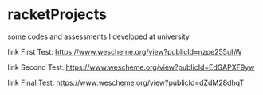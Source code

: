 # racketProjects
some codes and assessments I developed at university

link First Test:
https://www.wescheme.org/view?publicId=nzpe255uhW

link Second Test:
https://www.wescheme.org/view?publicId=EdGAPXF9yw

link Final Test:
https://www.wescheme.org/view?publicId=dZdM28dhqT
